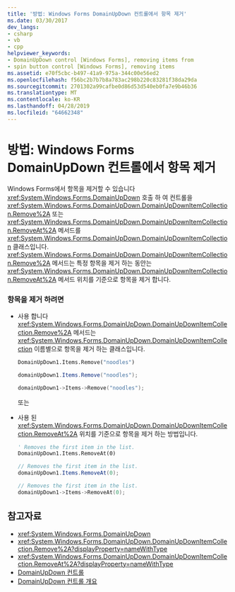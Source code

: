```yaml
---
title: '방법: Windows Forms DomainUpDown 컨트롤에서 항목 제거'
ms.date: 03/30/2017
dev_langs:
- csharp
- vb
- cpp
helpviewer_keywords:
- DomainUpDown control [Windows Forms], removing items from
- spin button control [Windows Forms], removing items
ms.assetid: e70f5cbc-b497-41a9-975a-344c00e56ed2
ms.openlocfilehash: f56bc2b7b7b8a783ac298b220c83281f38da29da
ms.sourcegitcommit: 2701302a99cafbe0d86d53d540eb0fa7e9b46b36
ms.translationtype: MT
ms.contentlocale: ko-KR
ms.lasthandoff: 04/28/2019
ms.locfileid: "64662348"
---
```

# <a name="how-to-remove-items-from-windows-forms-domainupdown-controls"></a>방법: Windows Forms DomainUpDown 컨트롤에서 항목 제거
Windows Forms에서 항목을 제거할 수 있습니다 <xref:System.Windows.Forms.DomainUpDown> 호출 하 여 컨트롤을 <xref:System.Windows.Forms.DomainUpDown.DomainUpDownItemCollection.Remove%2A> 또는 <xref:System.Windows.Forms.DomainUpDown.DomainUpDownItemCollection.RemoveAt%2A> 메서드를 <xref:System.Windows.Forms.DomainUpDown.DomainUpDownItemCollection> 클래스입니다. <xref:System.Windows.Forms.DomainUpDown.DomainUpDownItemCollection.Remove%2A> 메서드는 특정 항목을 제거 하는 동안는 <xref:System.Windows.Forms.DomainUpDown.DomainUpDownItemCollection.RemoveAt%2A> 메서드 위치를 기준으로 항목을 제거 합니다.  
  
### <a name="to-remove-an-item"></a>항목을 제거 하려면  
  
- 사용 합니다 <xref:System.Windows.Forms.DomainUpDown.DomainUpDownItemCollection.Remove%2A> 메서드는 <xref:System.Windows.Forms.DomainUpDown.DomainUpDownItemCollection> 이름별으로 항목을 제거 하는 클래스입니다.  
  
    ```vb  
    DomainUpDown1.Items.Remove("noodles")  
    ```  
  
    ```csharp  
    domainUpDown1.Items.Remove("noodles");  
    ```  
  
    ```cpp  
    domainUpDown1->Items->Remove("noodles");  
    ```  
  
     또는  
  
- 사용 된 <xref:System.Windows.Forms.DomainUpDown.DomainUpDownItemCollection.RemoveAt%2A> 위치를 기준으로 항목을 제거 하는 방법입니다.  
  
    ```vb  
    ' Removes the first item in the list.  
    DomainUpDown1.Items.RemoveAt(0)  
    ```  
  
    ```csharp  
    // Removes the first item in the list.  
    domainUpDown1.Items.RemoveAt(0);  
    ```  
  
    ```cpp  
    // Removes the first item in the list.  
    domainUpDown1->Items->RemoveAt(0);  
    ```  
  
## <a name="see-also"></a>참고자료

- <xref:System.Windows.Forms.DomainUpDown>
- <xref:System.Windows.Forms.DomainUpDown.DomainUpDownItemCollection.Remove%2A?displayProperty=nameWithType>
- <xref:System.Windows.Forms.DomainUpDown.DomainUpDownItemCollection.RemoveAt%2A?displayProperty=nameWithType>
- [DomainUpDown 컨트롤](domainupdown-control-windows-forms.md)
- [DomainUpDown 컨트롤 개요](domainupdown-control-overview-windows-forms.md)
